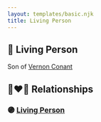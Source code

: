 ```yaml
---
layout: templates/basic.njk
title: Living Person
---
```

## 🔵 Living Person

Son of [Vernon Conant](/people/1/15985527)

## 👩‍❤️‍👨 Relationships

### 🟣 [Living Person](/people/7/74985733)
